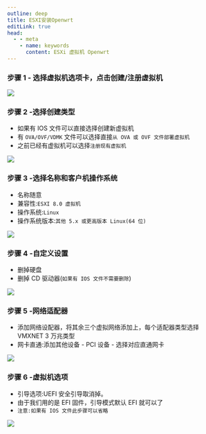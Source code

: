 ```yaml
---
outline: deep
title: ESXI安装Openwrt
editLink: true
head:
  - - meta
    - name: keywords
      content: ESXi 虚拟机 Openwrt
---
```


### 步骤 1 - 选择虚拟机选项卡，点击创建/注册虚拟机

![](https://cdn.jsdelivr.net/gh/vanhiupun/pic@1.0/img/20230927203810.png)

### 步骤 2 -选择创建类型

- 如果有 IOS 文件可以直接选择创建新虚拟机
- 有 `OVA/OVF/VDMK` 文件可以选择直接`从 OVA 或 OVF 文件部署虚拟机`
- 之前已经有虚拟机可以选择`注册现有虚拟机`

![](https://cdn.jsdelivr.net/gh/vanhiupun/pic@1.0/img/20230927203845.png)

### 步骤 3 -选择名称和客户机操作系统

- 名称随意
- 兼容性:`ESXI 8.0 虚拟机`
- 操作系统:`Linux`
- 操作系统版本:`其他 5.x 或更高版本 Linux(64 位)`

![](https://cdn.jsdelivr.net/gh/vanhiupun/pic@1.0/img/20230927203850.png)

### 步骤 4 -自定义设置

- 删掉硬盘
- 删掉 CD 驱动器(`如果有 IOS 文件不需要删除`)

![](https://cdn.jsdelivr.net/gh/vanhiupun/pic@1.0/img/20230927203939.png)

### 步骤 5 -网络适配器

- 添加网络设配器，将其余三个虚拟网络添加上，每个适配器类型选择 VMXNET 3 万兆类型
- 网卡直通:添加其他设备 - PCI 设备 - 选择对应直通网卡

![](https://cdn.jsdelivr.net/gh/vanhiupun/pic@1.0/img/20230927204000.png)

### 步骤 6 -虚拟机选项

- 引导选项:UEFI 安全引导取消掉。
- 由于我们用的是 EFI 固件，引导模式默认 EFI 就可以了
- `注意:如果有 IOS 文件此步骤可以省略`

![](https://cdn.jsdelivr.net/gh/vanhiupun/pic@1.0/img/20230927204017.png)

